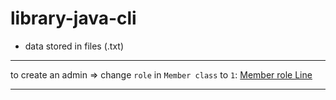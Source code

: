 # library-java-cli
* data stored in files (.txt)

---
to create an admin => change `role` in `Member class` to `1`: [Member role Line](https://github.com/alinaserinet/library-java-cli/blob/365742d2ad89610e8c93a05ced41787b61ed3ab8/src/com/company/Member.java#L19)
***

